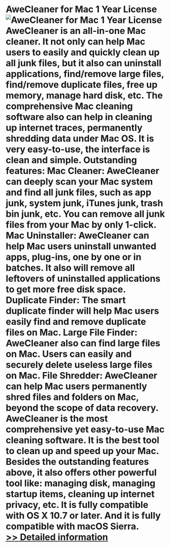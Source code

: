 # AweCleaner for Mac 1 Year License<br />![AweCleaner for Mac 1 Year License](https://mycommerce.akamaized.net/api/pimages/P301011211/BIG/301011211.PNG)<br />AweCleaner is an all-in-one Mac cleaner. It not only can help Mac users to easily and quickly clean up all junk files, but it also can uninstall applications, find/remove large files, find/remove duplicate files, free up memory, manage hard disk, etc. The comprehensive Mac cleaning software also can help in cleaning up internet traces, permanently shredding data under Mac OS. It is very easy-to-use, the interface is clean and simple. Outstanding features: Mac Cleaner: AweCleaner can deeply scan your Mac system and find all junk files, such as app junk, system junk, iTunes junk, trash bin junk, etc. You can remove all junk files from your Mac by only 1-click. Mac Uninstaller: AweCleaner can help Mac users uninstall unwanted apps, plug-ins, one by one or in batches. It also will remove all leftovers of uninstalled applications to get more free disk space. Duplicate Finder: The smart duplicate finder will help Mac users easily find and remove duplicate files on Mac. Large File Finder: AweCleaner also can find large files on Mac. Users can easily and securely delete useless large files on Mac. File Shredder: AweCleaner can help Mac users permanently shred files and folders on Mac, beyond the scope of data recovery. AweCleaner is the most comprehensive yet easy-to-use Mac cleaning software. It is the best tool to clean up and speed up your Mac. Besides the outstanding features above, it also offers other powerful tool like: managing disk, managing startup items, cleaning up internet privacy, etc. It is fully compatible with OS X 10.7 or later. And it is fully compatible with macOS Sierra.<br />[>> Detailed information](https://secure.shareit.com/shareit/product.html?productid=301011211&affiliateid=200057808)